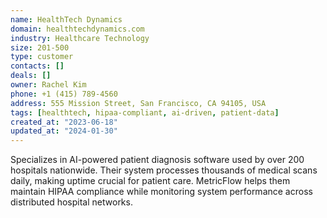 ```yaml
---
name: HealthTech Dynamics
domain: healthtechdynamics.com
industry: Healthcare Technology
size: 201-500
type: customer
contacts: []
deals: []
owner: Rachel Kim
phone: +1 (415) 789-4560
address: 555 Mission Street, San Francisco, CA 94105, USA
tags: [healthtech, hipaa-compliant, ai-driven, patient-data]
created_at: "2023-06-18"
updated_at: "2024-01-30"
---
```


Specializes in AI-powered patient diagnosis software used by over 200 hospitals nationwide. Their system processes thousands of medical scans daily, making uptime crucial for patient care. MetricFlow helps them maintain HIPAA compliance while monitoring system performance across distributed hospital networks.